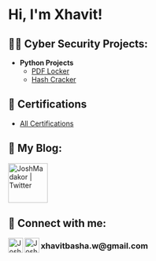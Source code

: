 <h1>Hi, I'm Xhavit! 

<h2>👨‍💻 Cyber Security Projects: </h2>

- <b>Python Projects</b>
  - [PDF Locker](https://github.com/xhavitbasha/PDF-Locker/tree/main)
  - [Hash Cracker](https://github.com/xhavitbasha/HashCracker)
    

<h2>📄 Certifications</h2><b> </b>

- [All Certifications](https://github.com/xhavitbasha/Certifications/tree/main)

<h2>📝 My Blog:</h2>


  <img align="rightt" alt="JoshMadakor | Twitter" width="80px" src="https://i.imgur.com/mFZLrrp.jpeg!" />



<h2> 🤳 Connect with me:</h2><b> </b>

[<img align="left" alt="JoshMadakor | LinkedIn" width="30px" src="https://i.imgur.com/r6ELcnK.png!" />][linkedin]
[<img align="left" alt="JoshMadakor | Instagram" width="30px" src="https://i.imgur.com/OKd62rC.png!" />][instagram]
<h3> xhavitbasha.w@gmail.com </h3>

[instagram]: https://www.instagram.com/xhavitt4
[linkedin]: https://linkedin.com/in/

<!--
**joshmadakor1/joshmadakor1** is a ✨ _special_ ✨ repository because its `README.md` (this file) appears on your GitHub profile.

Here are some ideas to get you started:

- 🔭 I’m currently working on ...
- 🌱 I’m currently learning ...
- 👯 I’m looking to collaborate on ...
- 🤔 I’m looking for help with ...
- 💬 Ask me about ...
- 📫 How to reach me: ...
- 😄 Pronouns: ...
- ⚡ Fun fact: ...
-->
